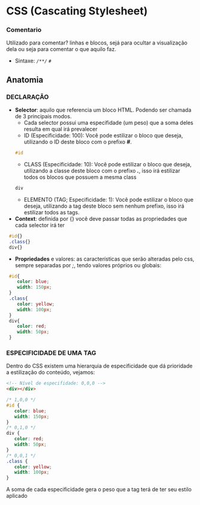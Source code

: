 # CSS (Cascating Stylesheet)

### Comentario
Utilizado para comentar? linhas e blocos, sejá para ocultar a visualização dela ou seja para comentar o que aquilo faz.
- Sintaxe: _`/**/`_ _`#`_

## Anatomia
### DECLARAÇÃO
- **Selector**: aquilo que referencia um bloco HTML. Podendo ser chamada de 3 principais modos.
    - Cada selector possui uma especifidade (um peso) que a soma deles resulta em qual irá prevalecer
    - ID (Especificidade: 100): Você pode estilizar o bloco que deseja, utilizando o ID deste bloco com o prefixo ***#***.
     ```css
    #id
     ```
    - CLASS (Especificidade: 10): Você pode estilizar o bloco que deseja, utilizando a classe deste bloco com o prefixo ***.***, isso irá estilizar todos os blocos que possuem a mesma class
     ```css
    div
     ```
    - ELEMENTO (TAG; Especificidade: 1): Você pode estilizar o bloco que deseja, utilizando a tag deste bloco sem nenhum prefixo, isso irá estilizar todos as tags.
- **Context**: definida por {} você deve passar todas as propriedades que cada selector irá ter
```css
 #id{}
 .class{}
 div{}
```
- **Propriedades** e valores: as características que serão alteradas pelo css, sempre separadas por _;_, tendo valores próprios ou globais:
```css
 #id{
    color: blue;
    width: 150px;
 }
 .class{
    color: yellow;
    width: 100px;
 }
 div{
    color: red;
    width: 50px;
 }
```
### ESPECIFICIDADE DE UMA TAG
 Dentro do CSS existem uma hierarquia de especificidade que dá prioridade a estilização do conteúdo, vejamos:
 ```html
 <!-- Nível de especifidade: 0,0,0 -->
 <div></div>
 ``` 
 ```css
 /* 1,0,0 */
 #id {
    color: blue;
    width: 150px;
 }
 /* 0,1,0 */
 div {
    color: red;
    width: 50px;
 }
 /* 0,0,1 */
 .class {
    color: yellow;
    width: 100px;
 }
 ```
 A soma de cada especificidade gera o peso que a tag terá de ter seu estilo aplicado
